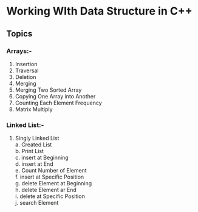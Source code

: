 # Working WIth Data Structure in C++

## Topics

### Arrays:-
1. Insertion
2. Traversal
3. Deletion
4. Merging
5. Merging Two Sorted Array
6. Copying One Array into Another
7. Counting Each Element Frequency
8. Matrix Multiply


### Linked List:-
1. Singly Linked List <br>
    a. Created List <br>
    b. Print List <br>
    c. insert at Beginning <br>
    d. insert at End <br>
    e. Count Number of Element <br>
    f. insert at Specific Position <br>
    g. delete Element at Beginning <br>
    h. delete Element ar End <br>
    i. delete at Specific Position <br>
    j. search Element <br>
